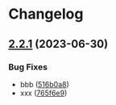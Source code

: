 # Changelog

## [2.2.1](https://github.com/huaichaow/marked-toc-extension/compare/v2.2.0...v2.2.1) (2023-06-30)


### Bug Fixes

* bbb ([516b0a8](https://github.com/huaichaow/marked-toc-extension/commit/516b0a804165d353e4a31a4138c8dc8e018dfcc1))
* xxx ([765f6e9](https://github.com/huaichaow/marked-toc-extension/commit/765f6e927897bc23e149a44815a16dd9236af640))
